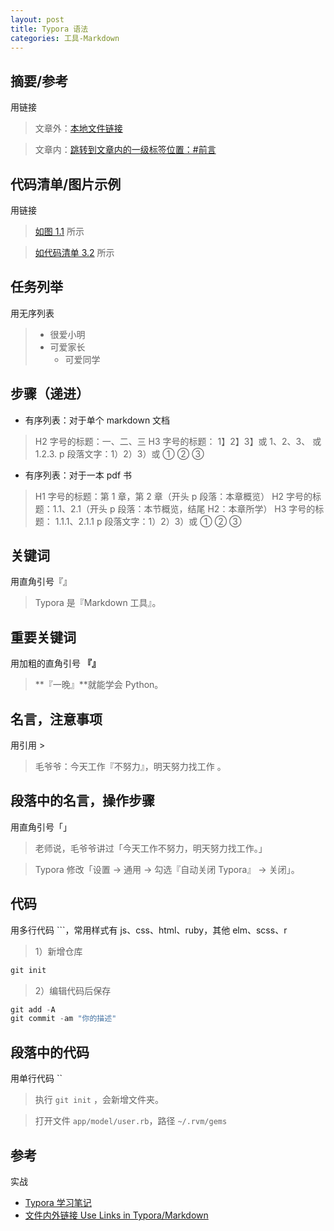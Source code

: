 ```yaml
---
layout: post
title: Typora 语法
categories: 工具-Markdown
---
```

## 摘要/参考
用链接

> 文章外：[本地文件链接](file:///Users/apple/Desktop/房东.md)

> 文章内：[跳转到文章内的一级标签位置：#前言](#前言)

## 代码清单/图片示例
用链接

> [如图 1.1]() 所示

> [如代码清单 3.2]() 所示

## 任务列举
用无序列表

> - 很爱小明
> - 可爱家长
>   - 可爱同学

## 步骤（递进）
* 有序列表：对于单个 markdown 文档

> H2 字号的标题：一、二、三
> H3 字号的标题： 1】2】3】或 1、2、3、 或 1.2.3.
> p 段落文字：1）2）3）或 ① ② ③

* 有序列表：对于一本 pdf 书

> H1 字号的标题：第 1 章，第 2 章（开头 p 段落：本章概览）
> H2 字号的标题：1.1、2.1（开头 p 段落：本节概览，结尾 H2：本章所学）
> H3 字号的标题： 1.1.1、2.1.1
> p 段落文字：1）2）3）或 ① ② ③

## 关键词
用直角引号『』

> Typora 是『Markdown 工具』。

## 重要关键词
用加粗的直角引号 **『』**

> **『一晚』**就能学会 Python。

## 名言，注意事项
用引用 >

> 毛爷爷：今天工作『不努力』，明天努力找工作 。

## 段落中的名言，操作步骤
用直角引号「」

> 老师说，毛爷爷讲过「今天工作不努力，明天努力找工作。」

> Typora 修改「设置 → 通用 → 勾选『自动关闭 Typora』 → 关闭」。

## 代码
用多行代码 ```，常用样式有 js、css、html、ruby，其他 elm、scss、r

> 1）新增仓库
```js
git init
```

> 2）编辑代码后保存
```js
git add -A
git commit -am "你的描述"
```

## 段落中的代码
用单行代码 ``

> 执行 `git init` ，会新增文件夹。

> 打开文件 `app/model/user.rb`，路径 `~/.rvm/gems`

## 参考
实战
* [Typora 学习笔记](http://amiao.site/2017/04/26/Typora%E5%AD%A6%E4%B9%A0%E7%AC%94%E8%AE%B0/)
* [文件内外链接 Use Links in Typora/Markdown](https://support.typora.io/Links/#faq)